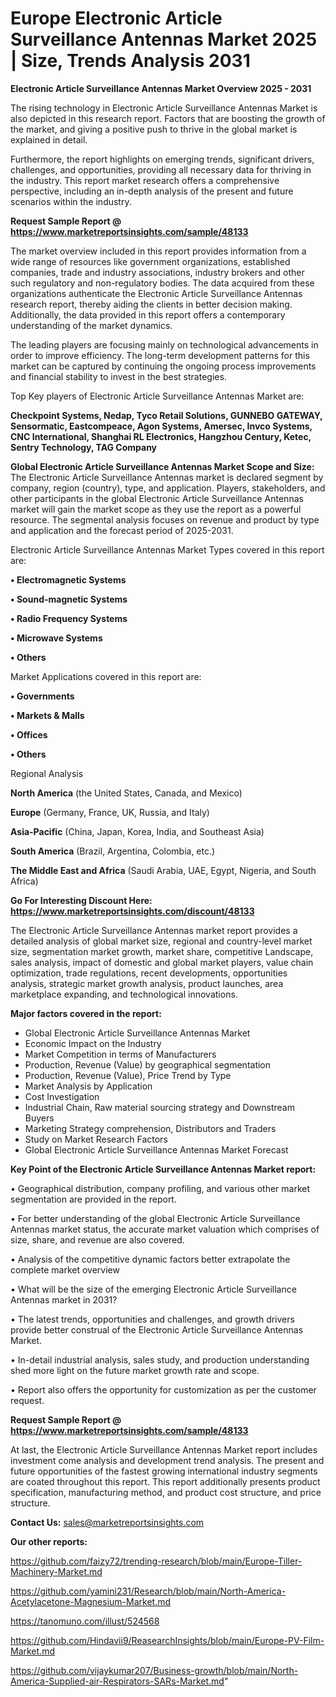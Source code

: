 # Europe Electronic Article Surveillance Antennas Market 2025 | Size, Trends Analysis 2031

<Strong> Electronic Article Surveillance Antennas Market Overview 2025 - 2031</strong>

The rising technology in Electronic Article Surveillance Antennas Market is also depicted in this research report. Factors that are boosting the growth of the market, and giving a positive push to thrive in the global market is explained in detail.

Furthermore, the report highlights on emerging trends, significant drivers, challenges, and opportunities, providing all necessary data for thriving in the industry. This report market research offers a comprehensive perspective, including an in-depth analysis of the present and future scenarios within the industry.

<strong>Request Sample Report @ <a href=https://www.marketreportsinsights.com/sample/48133>https://www.marketreportsinsights.com/sample/48133</a></strong>

The market overview included in this report provides information from a wide range of resources like government organizations, established companies, trade and industry associations, industry brokers and other such regulatory and non-regulatory bodies. The data acquired from these organizations authenticate the Electronic Article Surveillance Antennas research report, thereby aiding the clients in better decision making. Additionally, the data provided in this report offers a contemporary understanding of the market dynamics.

The leading players are focusing mainly on technological advancements in order to improve efficiency. The long-term development patterns for this market can be captured by continuing the ongoing process improvements and financial stability to invest in the best strategies.

Top Key players of Electronic Article Surveillance Antennas Market are:

<strong>Checkpoint Systems, Nedap, Tyco Retail Solutions, GUNNEBO GATEWAY, Sensormatic, Eastcompeace, Agon Systems, Amersec, Invco Systems, CNC International, Shanghai RL Electronics, Hangzhou Century, Ketec, Sentry Technology, TAG Company</strong>

<strong><b>Global Electronic Article Surveillance Antennas Market Scope and Size:</b></strong>
The Electronic Article Surveillance Antennas market is declared segment by company, region (country), type, and application. Players, stakeholders, and other participants in the global Electronic Article Surveillance Antennas market will gain the market scope as they use the report as a powerful resource. The segmental analysis focuses on revenue and product by type and application and the forecast period of 2025-2031.

Electronic Article Surveillance Antennas Market Types covered in this report are:

<strong>•  Electromagnetic Systems

•  Sound-magnetic Systems

•  Radio Frequency Systems

•  Microwave Systems

•  Others</strong>

Market Applications covered in this report are:

<strong>•  Governments

•  Markets & Malls

•  Offices

•  Others</strong> 

Regional Analysis

<strong>North America</strong> (the United States, Canada, and Mexico)

<strong>Europe</strong> (Germany, France, UK, Russia, and Italy)

<strong>Asia-Pacific</strong> (China, Japan, Korea, India, and Southeast Asia)

<strong>South America</strong> (Brazil, Argentina, Colombia, etc.)

<strong>The Middle East and Africa</strong> (Saudi Arabia, UAE, Egypt, Nigeria, and South Africa)

<strong>Go For Interesting Discount Here: <a href=https://www.marketreportsinsights.com/discount/48133>https://www.marketreportsinsights.com/discount/48133</a></strong>

The Electronic Article Surveillance Antennas market report provides a detailed analysis of global market size, regional and country-level market size, segmentation market growth, market share, competitive Landscape, sales analysis, impact of domestic and global market players, value chain optimization, trade regulations, recent developments, opportunities analysis, strategic market growth analysis, product launches, area marketplace expanding, and technological innovations.

<strong><b>Major factors covered in the report:</b></strong>
<ul>
  <li>Global Electronic Article Surveillance Antennas Market </li>
  <li>Economic Impact on the Industry</li>
  <li>Market Competition in terms of Manufacturers</li>
  <li>Production, Revenue (Value) by geographical segmentation</li>
  <li>Production, Revenue (Value), Price Trend by Type</li>
  <li>Market Analysis by Application</li>
  <li>Cost Investigation</li>
  <li>Industrial Chain, Raw material sourcing strategy and Downstream Buyers</li>
  <li>Marketing Strategy comprehension, Distributors and Traders</li>
  <li>Study on Market Research Factors</li>
  <li>Global Electronic Article Surveillance Antennas Market Forecast</li>
</ul>

<strong><b>Key Point of the Electronic Article Surveillance Antennas Market report:</b></strong>

• Geographical distribution, company profiling, and various other market segmentation are provided in the report.

• For better understanding of the global Electronic Article Surveillance Antennas market status, the accurate market valuation which comprises of size, share, and revenue are also covered.

• Analysis of the competitive dynamic factors better extrapolate the complete market overview

• What will be the size of the emerging Electronic Article Surveillance Antennas market in 2031?

• The latest trends, opportunities and challenges, and growth drivers provide better construal of the Electronic Article Surveillance Antennas Market.

• In-detail industrial analysis, sales study, and production understanding shed more light on the future market growth rate and scope.

• Report also offers the opportunity for customization as per the customer request.

<strong>Request Sample Report @ <a href=https://www.marketreportsinsights.com/sample/48133>https://www.marketreportsinsights.com/sample/48133</a></strong>

At last, the Electronic Article Surveillance Antennas Market report includes investment come analysis and development trend analysis. The present and future opportunities of the fastest growing international industry segments are coated throughout this report. This report additionally presents product specification, manufacturing method, and product cost structure, and price structure.

<strong>Contact Us:</strong>
sales@marketreportsinsights.com

<strong>Our other reports:</strong>

<a href=https://github.com/faizy72/trending-research/blob/main/Europe-Tiller-Machinery-Market.md>https://github.com/faizy72/trending-research/blob/main/Europe-Tiller-Machinery-Market.md</a>

<a href=https://github.com/yamini231/Research/blob/main/North-America-Acetylacetone-Magnesium-Market.md>https://github.com/yamini231/Research/blob/main/North-America-Acetylacetone-Magnesium-Market.md</a>

<a href=https://tanomuno.com/illust/524568>https://tanomuno.com/illust/524568</a>

<a href=https://github.com/Hindavii9/ReasearchInsights/blob/main/Europe-PV-Film-Market.md>https://github.com/Hindavii9/ReasearchInsights/blob/main/Europe-PV-Film-Market.md</a>

<a href=https://github.com/vijaykumar207/Business-growth/blob/main/North-America-Supplied-air-Respirators-SARs-Market.md>https://github.com/vijaykumar207/Business-growth/blob/main/North-America-Supplied-air-Respirators-SARs-Market.md</a>"
